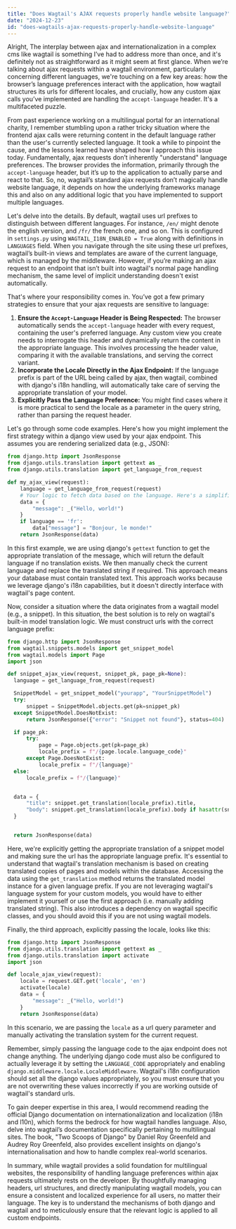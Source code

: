 ```yaml
---
title: "Does Wagtail's AJAX requests properly handle website language?"
date: "2024-12-23"
id: "does-wagtails-ajax-requests-properly-handle-website-language"
---
```


Alright,  The interplay between ajax and internationalization in a complex cms like wagtail is something I’ve had to address more than once, and it's definitely not as straightforward as it might seem at first glance. When we’re talking about ajax requests within a wagtail environment, particularly concerning different languages, we're touching on a few key areas: how the browser’s language preferences interact with the application, how wagtail structures its urls for different locales, and crucially, how any custom ajax calls you’ve implemented are handling the `accept-language` header. It's a multifaceted puzzle.

From past experience working on a multilingual portal for an international charity, I remember stumbling upon a rather tricky situation where the frontend ajax calls were returning content in the default language rather than the user's currently selected language. It took a while to pinpoint the cause, and the lessons learned have shaped how I approach this issue today. Fundamentally, ajax requests don’t inherently "understand" language preferences. The browser provides the information, primarily through the `accept-language` header, but it’s up to the application to actually parse and react to that. So, no, wagtail’s standard ajax requests don’t magically handle website language, it depends on how the underlying frameworks manage this and also on any additional logic that you have implemented to support multiple languages.

Let's delve into the details. By default, wagtail uses url prefixes to distinguish between different languages. For instance, `/en/` might denote the english version, and `/fr/` the french one, and so on. This is configured in `settings.py` using `WAGTAIL_I18N_ENABLED = True` along with definitions in `LANGUAGES` field. When you navigate through the site using these url prefixes, wagtail’s built-in views and templates are aware of the current language, which is managed by the middleware. However, if you’re making an ajax request to an endpoint that isn’t built into wagtail's normal page handling mechanism, the same level of implicit understanding doesn't exist automatically.

That's where your responsibility comes in. You’ve got a few primary strategies to ensure that your ajax requests are sensitive to language:

1.  **Ensure the `Accept-Language` Header is Being Respected:** The browser automatically sends the `accept-language` header with every request, containing the user's preferred language. Any custom view you create needs to interrogate this header and dynamically return the content in the appropriate language. This involves processing the header value, comparing it with the available translations, and serving the correct variant.
2.  **Incorporate the Locale Directly in the Ajax Endpoint:** If the language prefix is part of the URL being called by ajax, then wagtail, combined with django's i18n handling, will automatically take care of serving the appropriate translation of your model.
3. **Explicitly Pass the Language Preference:** You might find cases where it is more practical to send the locale as a parameter in the query string, rather than parsing the request header.

Let's go through some code examples. Here's how you might implement the first strategy within a django view used by your ajax endpoint. This assumes you are rendering serialized data (e.g., JSON):

```python
from django.http import JsonResponse
from django.utils.translation import gettext as _
from django.utils.translation import get_language_from_request

def my_ajax_view(request):
    language = get_language_from_request(request)
    # Your logic to fetch data based on the language. Here's a simplified example.
    data = {
        "message": _("Hello, world!")
    }
    if language == 'fr':
        data["message"] = "Bonjour, le monde!"
    return JsonResponse(data)
```

In this first example, we are using django's `gettext` function to get the appropriate translation of the message, which will return the default language if no translation exists. We then manually check the current language and replace the translated string if required. This approach means your database must contain translated text. This approach works because we leverage django's i18n capabilities, but it doesn't directly interface with wagtail's page content.

Now, consider a situation where the data originates from a wagtail model (e.g., a snippet). In this situation, the best solution is to rely on wagtail's built-in model translation logic. We must construct urls with the correct language prefix:

```python
from django.http import JsonResponse
from wagtail.snippets.models import get_snippet_model
from wagtail.models import Page
import json

def snippet_ajax_view(request, snippet_pk, page_pk=None):
  language = get_language_from_request(request)

  SnippetModel = get_snippet_model("yourapp", "YourSnippetModel")
  try:
      snippet = SnippetModel.objects.get(pk=snippet_pk)
  except SnippetModel.DoesNotExist:
      return JsonResponse({"error": "Snippet not found"}, status=404)

  if page_pk:
      try:
          page = Page.objects.get(pk=page_pk)
          locale_prefix = f"/{page.locale.language_code}"
      except Page.DoesNotExist:
          locale_prefix = f"/{language}"
  else:
      locale_prefix = f"/{language}"


  data = {
      "title": snippet.get_translation(locale_prefix).title,
      "body": snippet.get_translation(locale_prefix).body if hasattr(snippet, "body") else None,
  }


  return JsonResponse(data)
```

Here, we're explicitly getting the appropriate translation of a snippet model and making sure the url has the appropriate language prefix. It's essential to understand that wagtail's translation mechanism is based on creating translated copies of pages and models within the database. Accessing the data using the `get_translation` method returns the translated model instance for a given language prefix. If you are not leveraging wagtail's language system for your custom models, you would have to either implement it yourself or use the first approach (i.e. manually adding translated string). This also introduces a dependency on wagtail specific classes, and you should avoid this if you are not using wagtail models.

Finally, the third approach, explicitly passing the locale, looks like this:

```python
from django.http import JsonResponse
from django.utils.translation import gettext as _
from django.utils.translation import activate
import json

def locale_ajax_view(request):
    locale = request.GET.get('locale', 'en')
    activate(locale)
    data = {
        "message": _("Hello, world!")
    }
    return JsonResponse(data)
```

In this scenario, we are passing the `locale` as a url query parameter and manually activating the translation system for the current request.

Remember, simply passing the language code to the ajax endpoint does not change anything. The underlying django code must also be configured to actually leverage it by setting the `LANGUAGE_CODE` appropriately and enabling `django.middleware.locale.LocaleMiddleware`. Wagtail's i18n configuration should set all the django values appropriately, so you must ensure that you are not overwriting these values incorrectly if you are working outside of wagtail's standard urls.

To gain deeper expertise in this area, I would recommend reading the official Django documentation on internationalization and localization (i18n and l10n), which forms the bedrock for how wagtail handles language. Also, delve into wagtail’s documentation specifically pertaining to multilingual sites. The book, "Two Scoops of Django" by Daniel Roy Greenfeld and Audrey Roy Greenfeld, also provides excellent insights on django's internationalisation and how to handle complex real-world scenarios.

In summary, while wagtail provides a solid foundation for multilingual websites, the responsibility of handling language preferences within ajax requests ultimately rests on the developer. By thoughtfully managing headers, url structures, and directly manipulating wagtail models, you can ensure a consistent and localized experience for all users, no matter their language. The key is to understand the mechanisms of both django and wagtail and to meticulously ensure that the relevant logic is applied to all custom endpoints.

